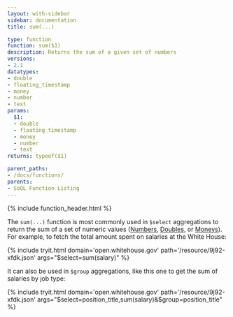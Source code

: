 ```yaml
---
layout: with-sidebar
sidebar: documentation
title: sum(...)

type: function
function: sum($1)
description: Returns the sum of a given set of numbers 
versions:
- 2.1
datatypes:
- double
- floating_timestamp
- money
- number
- text
params:
  $1:
  - double
  - floating_timestamp
  - money
  - number
  - text
returns: typeof($1)

parent_paths: 
- /docs/functions/
parents: 
- SoQL Function Listing 
---
```


{% include function_header.html %}

The `sum(...)` function is most commonly used in `$select` aggregations to return the sum of a set of numeric values ([Numbers](/docs/datatypes/number.html), [Doubles](/docs/datatypes/double.html), or [Moneys](/docs/datatypes/money.html)). For example, to fetch the total amount spent on salaries at the White House:

{% include tryit.html domain='open.whitehouse.gov' path='/resource/9j92-xfdk.json' args="$select=sum(salary)" %}

It can also be used in `$group` aggregations, like this one to get the sum of salaries by job type:

{% include tryit.html domain='open.whitehouse.gov' path='/resource/9j92-xfdk.json' args="$select=position_title,sum(salary)&$group=position_title" %}
